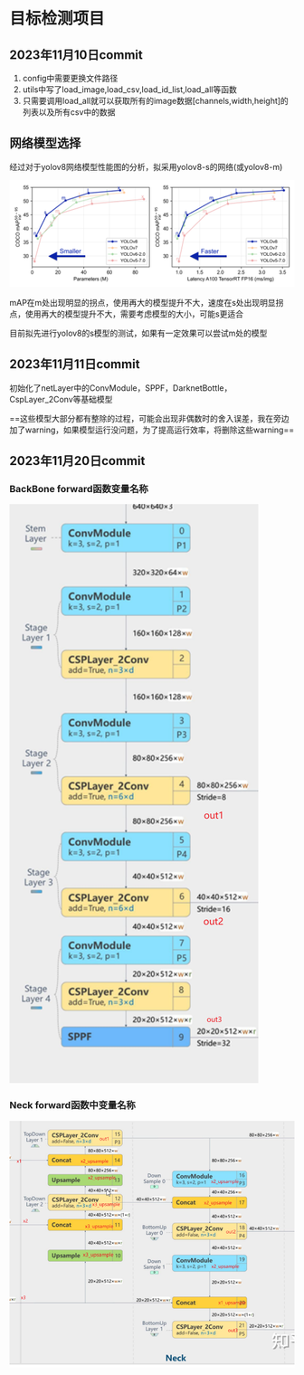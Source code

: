 # 目标检测项目

## 2023年11月10日commit

1. config中需要更换文件路径
2. utils中写了load_image,load_csv,load_id_list,load_all等函数
3. 只需要调用load_all就可以获取所有的image数据\[channels,width,height\]的列表以及所有csv中的数据

## 网络模型选择

经过对于yolov8网络模型性能图的分析，拟采用yolov8-s的网络(或yolov8-m)

![img](./assets/yolo-comparison-plots.png)

mAP在m处出现明显的拐点，使用再大的模型提升不大，速度在s处出现明显拐点，使用再大的模型提升不大，需要考虑模型的大小，可能s更适合

目前拟先进行yolov8的s模型的测试，如果有一定效果可以尝试m处的模型

## 2023年11月11日commit

初始化了netLayer中的ConvModule，SPPF，DarknetBottle，CspLayer_2Conv等基础模型

==这些模型大部分都有整除的过程，可能会出现非偶数时的舍入误差，我在旁边加了warning，如果模型运行没问题，为了提高运行效率，将删除这些warning==

## 2023年11月20日commit

### BackBone forward函数变量名称

![image-20231112122531128](./assets/image-20231112122531128.png)

### Neck forward函数中变量名称

![image-20231112121418445](./assets/image-20231112121418445.png)